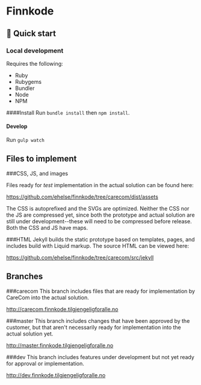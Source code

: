 # Finnkode

## 🚀 Quick start

### Local development
Requires the following:

- Ruby
- Rubygems
- Bundler
- Node
- NPM

####Install
Run `bundle install` then `npm install`.

#### Develop
Run `gulp watch`

## Files to implement
###CSS, JS, and images
 
Files ready for _test_ implementation in the actual solution can be found here:

https://github.com/ehelse/finnkode/tree/carecom/dist/assets

The CSS is autoprefixed and the SVGs are optimized.  Neither the CSS nor the JS are compressed yet, since both the prototype and actual solution are still under development--these will need to be compressed before release. Both the CSS and JS have maps.

###HTML
Jekyll builds the static prototype based on templates, pages, and includes build with Liquid markup.  The source HTML can be viewed here:

https://github.com/ehelse/finnkode/tree/carecom/src/jekyll


## Branches

###carecom
This branch includes files that are ready for implementation by CareCom into the actual solution. 

http://carecom.finnkode.tilgjengeligforalle.no

###master
This branch includes changes that have been approved by the customer, but that aren't necessarily ready for implementation into the actual solution yet. 

http://master.finnkode.tilgjengeligforalle.no

###dev
This branch includes features under development but not yet ready for approval or implementation.
 
 http://dev.finnkode.tilgjengeligforalle.no